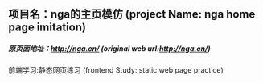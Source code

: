 ## 项目名：nga的主页模仿 (project Name: nga home page imitation)  

##### 原页面地址：http://nga.cn/ (original web url:http://nga.cn/)

前端学习:静态网页练习
(frontend Study: static web page practice)
